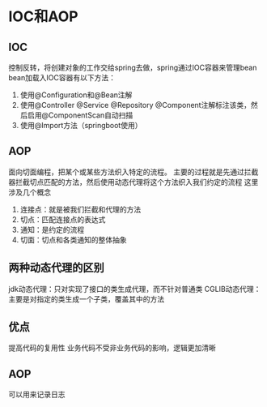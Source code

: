 # IOC和AOP
## IOC
控制反转，将创建对象的工作交给spring去做，spring通过IOC容器来管理bean
bean加载入IOC容器有以下方法：
1. 使用@Configuration和@Bean注解
2. 使用@Controller @Service @Repository @Component注解标注该类，然后启用@ComponentScan自动扫描
3. 使用@Import方法（springboot使用）

## AOP
面向切面编程，把某个或某些方法织入特定的流程。
主要的过程就是先通过拦截器拦截切点匹配的方法，然后使用动态代理将这个方法织入我们约定的流程
这里涉及几个概念
1. 连接点：就是被我们拦截和代理的方法
2. 切点：匹配连接点的表达式
3. 通知：是约定的流程
4. 切面：切点和各类通知的整体抽象
## 两种动态代理的区别
jdk动态代理：只对实现了接口的类生成代理，而不针对普通类
CGLIB动态代理：主要是对指定的类生成一个子类，覆盖其中的方法
## 优点
提高代码的复用性
业务代码不受非业务代码的影响，逻辑更加清晰

## AOP
可以用来记录日志